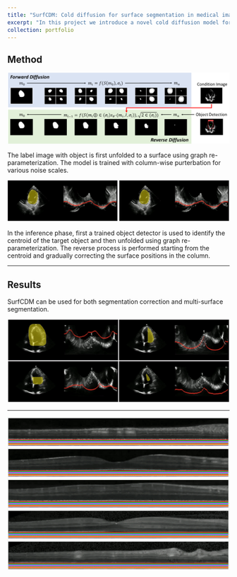 ```yaml
---
title: "SurfCDM: Cold diffusion for surface segmentation in medical image"
excerpt: "In this project we introduce a novel cold diffusion model for surface segmentation in medical image. The cold diffusion allows fast sampling, robust segmentation with uncertainty estimation. The method can be applied for both surface correction and multi-surface segmentation. <br/> ![demo](/images/SurfCDM.gif)"
collection: portfolio
---
```


## Method
![method](/images/SurfCDMmethod.png)

The label image with object is first unfolded to a surface using graph re-parameterization. The model is trained with column-wise purterbation for various noise scales.

![forwardDiffusion](/images/colddiffusion.gif)

In the inference phase, first a trained object detector is used to identify the centroid of the target object and then unfolded using graph re-parameterization. The reverse process is performed starting from the centroid and gradually correcting the surface positions in the column.

--------------------

## Results
SurfCDM can be used for both segmentation correction and multi-surface segmentation.

![segcorrector](/images/segcorrector.gif)

--------------------

![multisurface](/images/multisurface.gif)
